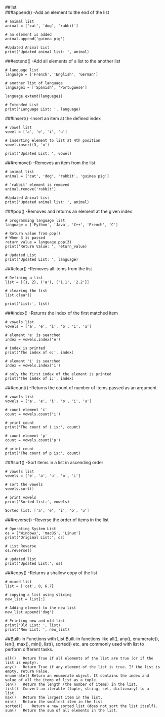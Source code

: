 ##list                                  
###append() -Add an element to the end of the list
```
# animal list
animal = ['cat', 'dog', 'rabbit']

# an element is added
animal.append('guinea pig')

#Updated Animal List
print('Updated animal list: ', animal)
```        
           
###extend() -Add all elements of a list to the another list
```
# language list
language = ['French', 'English', 'German']

# another list of language
language1 = ['Spanish', 'Portuguese']

language.extend(language1)

# Extended List
print('Language List: ', language)
```        
           
###insert() -Insert an item at the defined index 
```
# vowel list
vowel = ['a', 'e', 'i', 'u']

# inserting element to list at 4th position
vowel.insert(3, 'o')

print('Updated List: ', vowel)
```
###remove() -Removes an item from the list
```
# animal list
animal = ['cat', 'dog', 'rabbit', 'guinea pig']

# 'rabbit' element is removed
animal.remove('rabbit')

#Updated Animal List
print('Updated animal list: ', animal)
```
###pop() -Removes and returns an element at the given index
```
# programming language list
language = ['Python', 'Java', 'C++', 'French', 'C']

# Return value from pop()
# When 3 is passed
return_value = language.pop(3)
print('Return Value: ', return_value)

# Updated List
print('Updated List: ', language)
```
###clear() -Removes all items from the list
```
# Defining a list
list = [{1, 2}, ('a'), ['1.1', '2.2']]

# clearing the list
list.clear()

print('List:', list)
```
###index() -Returns the index of the first matched item
```
# vowels list
vowels = ['a', 'e', 'i', 'o', 'i', 'u']

# element 'e' is searched
index = vowels.index('e')

# index is printed
print('The index of e:', index)

# element 'i' is searched
index = vowels.index('i')

# only the first index of the element is printed
print('The index of i:', index)
```
###count() -Returns the count of number of items passed as an argument
```
# vowels list
vowels = ['a', 'e', 'i', 'o', 'i', 'u']

# count element 'i'
count = vowels.count('i')

# print count
print('The count of i is:', count)

# count element 'p'
count = vowels.count('p')

# print count
print('The count of p is:', count)
```
###sort() -Sort items in a list in ascending order
```
# vowels list
vowels = ['e', 'a', 'u', 'o', 'i']

# sort the vowels
vowels.sort()

# print vowels
print('Sorted list:', vowels)

Sorted list: ['a', 'e', 'i', 'o', 'u']
```
###reverse() -Reverse the order of items in the list
```
# Operating System List
os = ['Windows', 'macOS', 'Linux']
print('Original List:', os)

# List Reverse
os.reverse()

# updated list
print('Updated List:', os)
```
###copy() -Returns a shallow copy of the list
```
# mixed list
list = ['cat', 0, 6.7]

# copying a list using slicing
new_list = list[:]

# Adding element to the new list
new_list.append('dog')

# Printing new and old list
print('Old List: ', list)
print('New List: ', new_list)   
```                   
          
##Built-in Functions with List
Built-in functions like all(), any(), enumerate(), len(), max(), min(), list(), sorted() etc. are commonly used with list to perform different tasks.              
```          
all()	Return True if all elements of the list are true (or if the list is empty).
any()	Return True if any element of the list is true. If the list is empty, return False.
enumerate()	Return an enumerate object. It contains the index and value of all the items of list as a tuple.
len()	Return the length (the number of items) in the list.
list()	Convert an iterable (tuple, string, set, dictionary) to a list.
max()	Return the largest item in the list.
min()	Return the smallest item in the list
sorted()	Return a new sorted list (does not sort the list itself).
sum()	Return the sum of all elements in the list.
```

